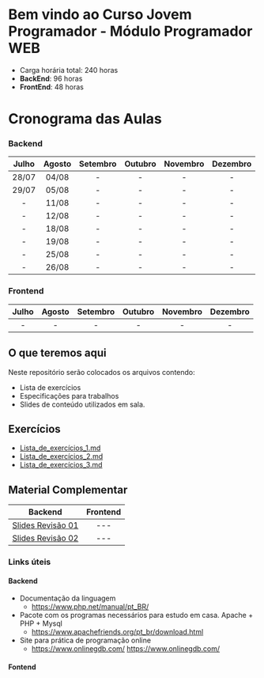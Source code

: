 # Bem vindo ao Curso   Jovem Programador - Módulo Programador WEB  

* Carga horária total: 240 horas
* **BackEnd**: 96 horas
* **FrontEnd**: 48 horas 

# Cronograma das Aulas
### Backend
| Julho |  Agosto | Setembro | Outubro | Novembro | Dezembro |
| :---: | :---: | :---: | :---: | :---: | :---: |
| 28/07 | 04/08 | - | - | - | - |
| 29/07 | 05/08 | - | - | - | - |
| - | 11/08 | - | - | - | - |
| - | 12/08 | - | - | - | - |
| - | 18/08 | - | - | - | - |
| - | 19/08 | - | - | - | - |
| - | 25/08 | - | - | - | - |
| - | 26/08 | - | - | - | - |

### Frontend
| Julho |  Agosto | Setembro | Outubro | Novembro | Dezembro |
| :---: | :---: | :---: | :---: | :---: | :---: |
| - | - | - | - | - | - |


## O que teremos aqui

Neste repositório serão colocados os arquivos contendo:
- Lista de exercícios 
- Especificações para trabalhos
- Slides de conteúdo utilizados em sala.

## Exercícios

- [Lista_de_exercícios_1.md](https://github.com/kohlerricardo/ProgramadorWebSenac/blob/main/Lista_de_exercicios_1.md)
- [Lista_de_exercícios_2.md](https://github.com/kohlerricardo/ProgramadorWebSenac/blob/main/Lista_de_exercicios_2.md)
- [Lista_de_exercícios_3.md](https://github.com/kohlerricardo/ProgramadorWebSenac/blob/main/Lista_de_exercicios_3.md)


## Material Complementar
| Backend | Frontend |
|:---:|:---:|
|[Slides Revisão 01](https://senacsc754-my.sharepoint.com/:b:/g/personal/ricardo_kohler_prof_sc_senac_br/EaSBPg_xgO5Mlp60gr8emXMBcUNwbGjCD5hbnwWP6EKZfA?e=FTpIZM) |---|
|[Slides Revisão 02](https://senacsc754-my.sharepoint.com/:b:/g/personal/ricardo_kohler_prof_sc_senac_br/EQ6ozBAL6DBAriefSOr9WiUBqnE5rXgSAJnvjl6zEQIi8w?e=WQ2E3i)|---|

### Links úteis
#### Backend
- Documentação da linguagem
    - https://www.php.net/manual/pt_BR/
- Pacote com os programas necessários para estudo em casa. Apache + PHP + Mysql 
    - https://www.apachefriends.org/pt_br/download.html
- Site para prática de programação online
    - https://www.onlinegdb.com/ https://www.onlinegdb.com/

#### Fontend
